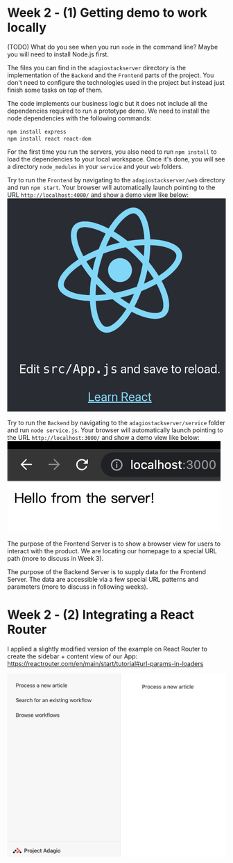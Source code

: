 # Week 2 - (1) Getting demo to work locally

(TODO) What do you see when you run `node` in the command line? Maybe you will need to install Node.js first.

The files you can find in the `adagiostackserver` directory is the implementation of the `Backend` and the `Frontend` parts of the project. You don't need to configure the technologies used in the project but instead just finish some tasks on top of them.

The code implements our business logic but it does not include all the dependencies required to run a prototype demo. We need to install the node dependencies with the following commands:
```
npm install express
npm install react react-dom
```

For the first time you run the servers, you also need to run `npm install` to load the dependencies to your local workspace. Once it's done, you will see a directory `node_modules` in your `service` and your `web` folders.

Try to run the `Frontend` by navigating to the `adagiostackserver/web` directory and run `npm start`. Your browser will automatically launch pointing to the URL `http://localhost:4000/` and show a demo view like below:
![Demo view](img/week2-web-demo-view.png)

Try to run the `Backend` by navigating to the `adagiostackserver/service` folder and run `node service.js`. Your browser will automatically launch pointing to the URL `http://localhost:3000/` and show a demo view like below:
![Demo view](img/week2-service-server-stub.png)

The purpose of the Frontend Server is to show a browser view for users to interact with the product. We are locating our homepage to a special URL path (more to discuss in Week 3).

The purpose of the Backend Server is to supply data for the Frontend Server. The data are accessible via a few special URL patterns and parameters (more to discuss in following weeks).

# Week 2 - (2) Integrating a React Router

I applied a slightly modified version of the example on React Router to create the sidebar + content view of our App:
https://reactrouter.com/en/main/start/tutorial#url-params-in-loaders

![React Router Demo View](img/week2-react-router-demo-view.png)